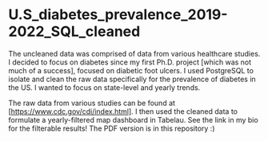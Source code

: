 # U.S_diabetes_prevalence_2019-2022_SQL_cleaned
The uncleaned data was comprised of data from  various healthcare studies. I decided to focus on diabetes since my first Ph.D. project [which was not much of a success], focused on diabetic foot ulcers. I used PostgreSQL to isolate and clean the raw data specifically for the prevalence of diabetes in the US. I wanted to focus on state-level and yearly trends. 


The raw data from various studies can be found at [https://www.cdc.gov/cdi/index.html]. I then used the cleaned data to formulate a yearly-filtered map dashboard in Tabelau. See the link in my bio for the filterable results! The PDF version is in this repository :) 
